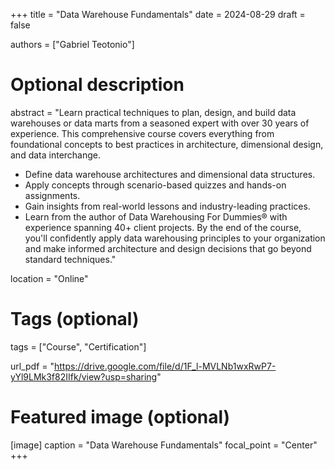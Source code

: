 +++
title = "Data Warehouse Fundamentals"
date = 2024-08-29
draft = false

authors = ["Gabriel Teotonio"]

# Optional description
abstract = "Learn practical techniques to plan, design, and build data warehouses or data marts from a seasoned expert with over 30 years of experience. This comprehensive course covers everything from foundational concepts to best practices in architecture, dimensional design, and data interchange.

- Define data warehouse architectures and dimensional data structures.
- Apply concepts through scenario-based quizzes and hands-on assignments.
- Gain insights from real-world lessons and industry-leading practices.
- Learn from the author of Data Warehousing For Dummies® with experience spanning 40+ client projects.
By the end of the course, you'll confidently apply data warehousing principles to your organization and make informed architecture and design decisions that go beyond standard techniques."

location = "Online"

# Tags (optional)
tags = ["Course", "Certification"]

url_pdf = "https://drive.google.com/file/d/1F_l-MVLNb1wxRwP7-yYl9LMk3f82IIfk/view?usp=sharing"

# Featured image (optional)
[image]
  caption = "Data Warehouse Fundamentals"
  focal_point = "Center"
+++
